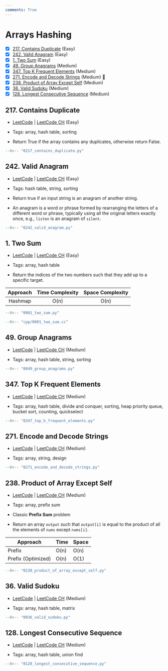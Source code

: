 ```yaml
---
comments: True
---
```


# Arrays Hashing

- [x] [217. Contains Duplicate](https://leetcode.cn/problems/contains-duplicate/) (Easy)
- [x] [242. Valid Anagram](https://leetcode.cn/problems/valid-anagram/) (Easy)
- [x] [1. Two Sum](https://leetcode.cn/problems/two-sum/) (Easy)
- [x] [49. Group Anagrams](https://leetcode.cn/problems/group-anagrams/) (Medium)
- [x] [347. Top K Frequent Elements](https://leetcode.cn/problems/top-k-frequent-elements/) (Medium)
- [x] [271. Encode and Decode Strings](https://leetcode.cn/problems/encode-and-decode-strings/) (Medium) 👑
- [x] [238. Product of Array Except Self](https://leetcode.cn/problems/product-of-array-except-self/) (Medium)
- [x] [36. Valid Sudoku](https://leetcode.cn/problems/valid-sudoku/) (Medium)
- [x] [128. Longest Consecutive Sequence](https://leetcode.cn/problems/longest-consecutive-sequence/) (Medium)

## 217. Contains Duplicate

-   [LeetCode](https://leetcode.com/problems/contains-duplicate/) | [LeetCode CH](https://leetcode.cn/problems/contains-duplicate/) (Easy)

-   Tags: array, hash table, sorting
-   Return True if the array contains any duplicates, otherwise return False.

```python title="217. Contains Duplicate - Python Solution"
--8<-- "0217_contains_duplicate.py"
```

## 242. Valid Anagram

-   [LeetCode](https://leetcode.com/problems/valid-anagram/) | [LeetCode CH](https://leetcode.cn/problems/valid-anagram/) (Easy)

-   Tags: hash table, string, sorting
-   Return true if an input string is an anagram of another string.
-   An anagram is a word or phrase formed by rearranging the letters of a different word or phrase, typically using all the original letters exactly once, e.g., `listen` is an anagram of `silent`.

```python title="242. Valid Anagram - Python Solution"
--8<-- "0242_valid_anagram.py"
```

## 1. Two Sum

-   [LeetCode](https://leetcode.com/problems/two-sum/) | [LeetCode CH](https://leetcode.cn/problems/two-sum/) (Easy)

-   Tags: array, hash table
-   Return the indices of the two numbers such that they add up to a specific target.

| Approach | Time Complexity | Space Complexity |
| :------: | :-------------: | :--------------: |
| Hashmap  |      O(n)       |       O(n)       |

```python title="1. Two Sum - Python Solution"
--8<-- "0001_two_sum.py"
```

```cpp title="1. Two Sum - C++ Solution"
--8<-- "cpp/0001_two_sum.cc"
```

## 49. Group Anagrams

-   [LeetCode](https://leetcode.com/problems/group-anagrams/) | [LeetCode CH](https://leetcode.cn/problems/group-anagrams/) (Medium)

-   Tags: array, hash table, string, sorting

```python title="49. Group Anagrams - Python Solution"
--8<-- "0049_group_anagrams.py"
```

## 347. Top K Frequent Elements

-   [LeetCode](https://leetcode.com/problems/top-k-frequent-elements/) | [LeetCode CH](https://leetcode.cn/problems/top-k-frequent-elements/) (Medium)

-   Tags: array, hash table, divide and conquer, sorting, heap priority queue, bucket sort, counting, quickselect

```python title="347. Top K Frequent Elements - Python Solution"
--8<-- "0347_top_k_frequent_elements.py"
```

## 271. Encode and Decode Strings

-   [LeetCode](https://leetcode.com/problems/encode-and-decode-strings/) | [LeetCode CH](https://leetcode.cn/problems/encode-and-decode-strings/) (Medium)

-   Tags: array, string, design

```python title="271. Encode and Decode Strings - Python Solution"
--8<-- "0271_encode_and_decode_strings.py"
```

## 238. Product of Array Except Self

-   [LeetCode](https://leetcode.com/problems/product-of-array-except-self/) | [LeetCode CH](https://leetcode.cn/problems/product-of-array-except-self/) (Medium)

-   Tags: array, prefix sum
-   Classic **Prefix Sum** problem
-   Return an array `output` such that `output[i]` is equal to the product of all the elements of `nums` except `nums[i]`.

| Approach           | Time | Space |
| ------------------ | ---- | ----- |
| Prefix             | O(n) | O(n)  |
| Prefix (Optimized) | O(n) | O(1)  |

```python title="238. Product of Array Except Self - Python Solution"
--8<-- "0238_product_of_array_except_self.py"
```

## 36. Valid Sudoku

-   [LeetCode](https://leetcode.com/problems/valid-sudoku/) | [LeetCode CH](https://leetcode.cn/problems/valid-sudoku/) (Medium)

-   Tags: array, hash table, matrix

```python title="36. Valid Sudoku - Python Solution"
--8<-- "0036_valid_sudoku.py"
```

## 128. Longest Consecutive Sequence

-   [LeetCode](https://leetcode.com/problems/longest-consecutive-sequence/) | [LeetCode CH](https://leetcode.cn/problems/longest-consecutive-sequence/) (Medium)

-   Tags: array, hash table, union find

```python title="128. Longest Consecutive Sequence - Python Solution"
--8<-- "0128_longest_consecutive_sequence.py"
```
